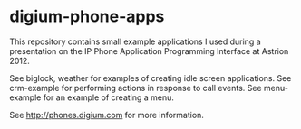 digium-phone-apps
=================

This repository contains small example applications I used during a presentation
on the IP Phone Application Programming Interface at Astrion 2012.


See biglock, weather for examples of creating idle screen applications.
See crm-example for performing actions in response to call events.
See menu-example for an example of creating a menu.


See http://phones.digium.com for more information.
